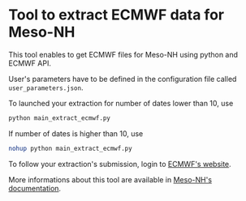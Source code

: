 # Tool to extract ECMWF data for Meso-NH

This tool enables to get ECMWF files for Meso-NH using python and ECMWF API.

User's parameters have to be defined in the configuration file called `user_parameters.json`.

To launched your extraction for number of dates lower than 10, use 
```bash
python main_extract_ecmwf.py
```

If number of dates is higher than 10, use
```bash
nohup python main_extract_ecmwf.py
```

To follow your extraction's submission, login to [ECMWF's website](https://apps.ecmwf.int/webmars/joblist/).

More informations about this tool are available in [Meso-NH's documentation](https://mesonh-beta-test-guide.readthedocs.io/en/latest/getting_started/extract_ecmwf_data/extract_ecmwf_data.html).
